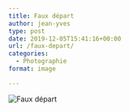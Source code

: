 ```yaml
---
title: Faux départ
author: jean-yves
type: post
date: 2019-12-05T15:41:16+00:00
url: /faux-depart/
categories:
  - Photographie
format: image

---
```

![Faux départ](./dsc9015.jpg)